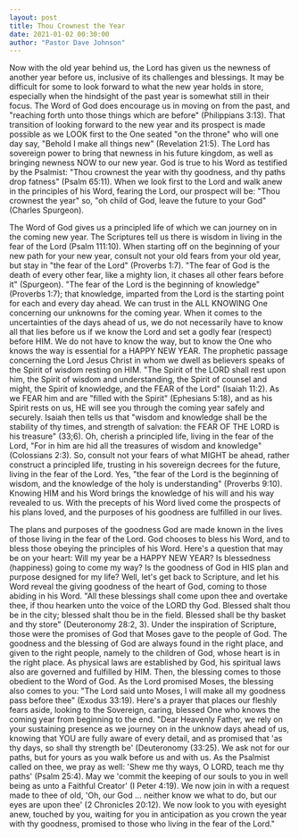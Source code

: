 ```yaml
---
layout: post
title: Thou Crownest the Year
date: 2021-01-02 00:30:00
author: "Pastor Dave Johnson"
---
```


Now with the old year behind us, the Lord has given us the newness of another year before us, inclusive of its challenges and blessings. It may be difficult for some to look forward to what the new year holds in store, especially when the hindsight of the past year is somewhat still in their focus. The Word of God does encourage us in moving on from the past, and "reaching forth unto those things which are before" (Philippians 3:13). That transition of looking forward to the new year and its prospect is made possible as we LOOK first to the One seated "on the throne" who will one day say, "Behold I make all things new" (Revelation 21:5). The Lord has sovereign power to bring that newness in his future kingdom, as well as bringing newness NOW to our new year. God is true to his Word as testified by the Psalmist: "Thou crownest the year with thy goodness, and thy paths drop fatness" (Psalm 65:11). When we look first to the Lord and walk anew in the principles of his Word, fearing the Lord, our prospect will be: "Thou crownest the year" so, "oh child of God, leave the future to your God" (Charles Spurgeon).

The Word of God gives us a principled life of which we can journey on in the coming new year. The Scriptures tell us there is wisdom in living in the fear of the Lord (Psalm 111:10). When starting off on the beginning of your new path for your new year, consult not your old fears from your old year, but stay in "the fear of the Lord" (Proverbs 1:7). "The fear of God is the death of every other fear, like a mighty lion, it chases all other fears before it" (Spurgeon). "The fear of the Lord is the beginning of knowledge" (Proverbs 1:7); that knowledge, imparted from the Lord is the starting point for each and every day ahead. We can trust in the ALL KNOWING One concerning our unknowns for the coming year. When it comes to the uncertainties of the days ahead of us, we do not necessarily have to know all that lies before us if we know the Lord and set a godly fear (respect) before HIM. We do not have to know the way, but to know the One who knows the way is essential for a HAPPY NEW YEAR. The prophetic passage concerning the Lord Jesus Christ in whom we dwell as believers speaks of the Spirit of wisdom resting on HIM. "The Spirit of the LORD shall rest upon him, the Spirit of wisdom and understanding, the Spirit of counsel and might, the Spirit of knowledge, and the FEAR of the Lord" (Isaiah 11:2). As we FEAR him and are "filled with the Spirit" (Ephesians 5:18), and as his Spirit rests on us, HE will see you through the coming year safely and securely. Isaiah then tells us that "wisdom and knowledge shall be the stability of thy times, and strength of salvation: the FEAR OF THE LORD is his treasure" (33;6). Oh, cherish a principled life, living in the fear of the Lord, "For in him are hid all the treasures of wisdom and knowledge" (Colossians 2:3). So, consult not your fears of what MIGHT be ahead, rather construct a principled life, trusting in his sovereign decrees for the future, living in the fear of the Lord. Yes, "the fear of the Lord is the beginning of wisdom, and the knowledge of the holy is understanding" (Proverbs 9:10). Knowing HIM and his Word brings the knowledge of his will and his way revealed to us. With the precepts of his Word lived come the prospects of his plans loved, and the purposes of his goodness are fulfilled in our lives.

The plans and purposes of the goodness God are made known in the lives of those living in the fear of the Lord. God chooses to bless his Word, and to bless those obeying the principles of his Word. Here's a question that may be on your heart: Will my year be a HAPPY NEW YEAR? Is blessedness (happiness) going to come my way? Is the goodness of God in HIS plan and purpose designed for my life? Well, let's get back to Scripture, and let his Word reveal the giving goodness of the heart of God, coming to those abiding in his Word. "All these blessings shall come upon thee and overtake thee, if thou hearken unto the voice of the LORD thy God. Blessed shalt thou be in the city; blessed shalt thou be in the field. Blessed shall be thy basket and thy store" (Deuteronomy 28:2, 3). Under the inspiration of Scripture, those were the promises of God that Moses gave to the people of God. The goodness and the blessing of God are always found in the right place, and given to the right people, namely to the children of God, whose heart is in the right place. As physical laws are established by God, his spiritual laws also are governed and fulfilled by HIM. Then, the blessing comes to those obedient to the Word of God. As the Lord promised Moses, the blessing also comes to you: "The Lord said unto Moses, I will make all my goodness pass before thee" (Exodus 33:19). Here's a prayer that places our fleshly fears aside, looking to the Sovereign, caring, blessed One who knows the coming year from beginning to the end. "Dear Heavenly Father, we rely on your sustaining presence as we journey on in the unknow days ahead of us, knowing that YOU are fully aware of every detail, and as promised that 'as thy days, so shall thy strength be' (Deuteronomy (33:25). We ask not for our paths, but for yours as you walk before us and with us. As the Psalmist called on thee, we pray as well: 'Shew me thy ways, O LORD, teach me thy paths' (Psalm 25:4). May we 'commit the keeping of our souls to you in well being as unto a Faithful Creator' (I Peter 4:19). We now join in with a request made to thee of old, 'Oh, our God ... neither know we what to do, but our eyes are upon thee' (2 Chronicles 20:12). We now look to you with eyesight anew, touched by you, waiting for you in anticipation as you crown the year with thy goodness, promised to those who living in the fear of the Lord."
